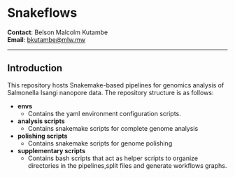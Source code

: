 # Snakeflows

<b>Contact</b>: Belson Malcolm Kutambe<br>
<b>Email</b>: bkutambe@mlw.mw

---

## Introduction
This repository hosts Snakemake-based pipelines for genomics analysis of Salmonella Isangi nanopore data.
The repository structure is as follows:
 * <b>envs</b><br>
    - Contains the yaml environment configuration scripts.
 * <b>analysis scripts</b><br>
    - Contains snakemake scripts for complete genome analysis
 * <b>polishing scripts</b><br>
    - Contains snakemake scripts for genome polishing
 * <b>supplementary scripts</b><br>
    - Contains bash scripts that act as helper scripts to organize directories in the pipelines,split files and generate workflows graphs.

